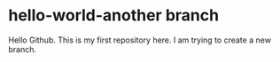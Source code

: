 # hello-world-another branch
Hello Github. This is my first repository here.
I am trying to create a new branch.
